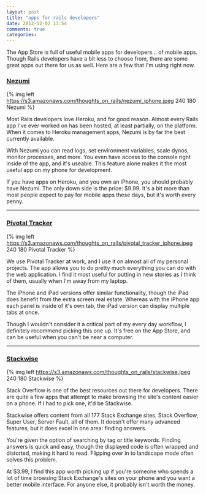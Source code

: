 ```yaml
---
layout: post
title: "apps for rails developers"
date: 2012-12-02 13:54
comments: true
categories: 
---
```


The App Store is full of useful mobile apps for developers... of mobile apps.  Though Rails developers have a bit less to choose from, there are some great apps out there for us as well.  Here are a few that I'm using right now.

<!--more-->

### [Nezumi](https://itunes.apple.com/us/app/nezumi-for-heroku/id346715875?mt=8)

{% img left https://s3.amazonaws.com/thoughts_on_rails/nezumi_iphone.jpeg 240 180 Nezumi %}

Most Rails developers love Heroku, and for good reason.  Almost every Rails app I've ever worked on has been hosted, at least partially, on the platform.  When it comes to Heroku management apps, Nezumi is by far the best currently available.

With Nezumi you can read logs, set environment variables, scale dynos, monitor processes, and more.  You even have access to the console right inside of the app, and it's useable.  This feature alone makes it the most useful app on my phone for development.

If you have apps on Heroku, and you own an iPhone, you should probably have Nezumi.  The only down side is the price: $9.99.  It's a bit more than most people expect to pay for mobile apps these days, but it's worth every penny.

---

### [Pivotal Tracker](https://itunes.apple.com/us/app/pivotal-tracker/id444623375?mt=8)

{% img left https://s3.amazonaws.com/thoughts_on_rails/pivotal_tracker_iphone.jpeg 240 180 Pivotal Tracker %}

We use Pivotal Tracker at work, and I use it on almost all of my personal projects.  The app allows you to do pretty much everything you can do with the web application.  I find it most useful for putting in new stories as I think of them, usually when I'm away from my laptop.  

The iPhone and iPad versions offer similar functionality, though the iPad does benefit from the extra screen real estate.  Whereas with the iPhone app each panel is inside of it's own tab, the iPad version can display multiple tabs at once.  

Though I wouldn't consider it a critical part of my every day workflow, I definitely recommend picking this one up.  It's free on the App Store, and can be useful when you can't be near a computer.

---

### [Stackwise](https://itunes.apple.com/us/app/stackwise-for-iphone-stack/id556299075?mt=8)

{% img left https://s3.amazonaws.com/thoughts_on_rails/stackwise.jpeg 240 180 Stackwise %}

Stack Overflow is one of the best resources out there for developers.  There are quite a few apps that attempt to make browsing the site's content easier on a phone.  If I had to pick one, it'd be Stackwise.

Stackwise offers content from all 177 Stack Exchange sites.  Stack Overflow, Super User, Server Fault, all of them.  It doesn't offer many advanced features, but it does excel in one area: finding answers.

You're given the option of searching by tag or title keywords.  Finding answers is quick and easy, though the displayed code is often wrapped and distorted, making it hard to read.  Flipping over in to landscape mode often solves this problem.

At $3.99, I find this app worth picking up if you're someone who spends a lot of time browsing Stack Exchange's sites on your phone and you want a better mobile interface.  For anyone else, it probably isn't worth the money.

